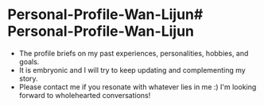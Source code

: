 # Personal-Profile-Wan-Lijun# Personal-Profile-Wan-Lijun
- The profile briefs on my past experiences, personalities, hobbies, and goals.
- It is embryonic and I will try to keep updating and complementing my story.
- Please contact me if you resonate with whatever lies in me :) I'm looking forward to wholehearted conversations! 